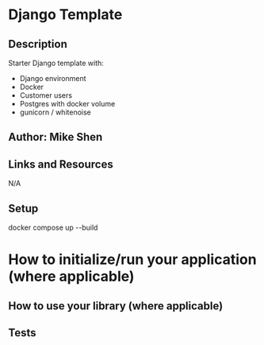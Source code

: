 # Django Template

## Description
Starter Django template with:
- Django environment
- Docker
- Customer users
- Postgres with docker volume
- gunicorn / whitenoise

## Author: Mike Shen

## Links and Resources
N/A 

##  Setup
docker compose up --build

# How to initialize/run your application (where applicable)


## How to use your library (where applicable)

## Tests
